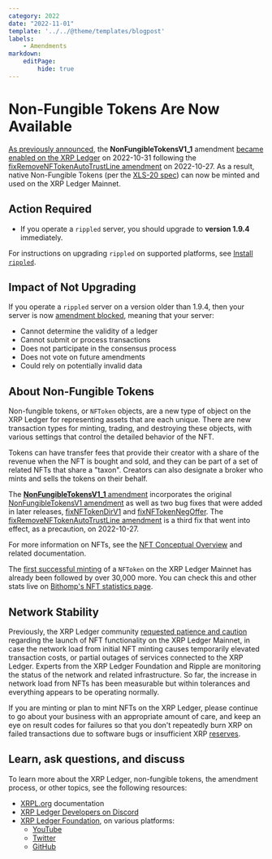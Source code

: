 ```yaml
---
category: 2022
date: "2022-11-01"
template: '../../@theme/templates/blogpost'
labels:
    - Amendments
markdown:
    editPage:
        hide: true
---
```

# Non-Fungible Tokens Are Now Available

[As previously announced](https://xrpl.org/blog/2022/expandedsignerlist-enabled-and-nfts-approaching.html), the **NonFungibleTokensV1_1** amendment [became enabled on the XRP Ledger](https://livenet.xrpl.org/transactions/251242639A640CD9287A14A476E7F7C20BA009FDE410570926BAAF29AA05CEDE) on 2022-10-31 following the [fixRemoveNFTokenAutoTrustLine amendment](https://livenet.xrpl.org/transactions/2A67DB4AC65D688281B76334C4B52038FD56931694A6DD873B5CCD9B970AD57C) on 2022-10-27. As a result, native Non-Fungible Tokens (per the [XLS-20 spec](https://github.com/XRPLF/XRPL-Standards/discussions/46)) can now be minted and used on the XRP Ledger Mainnet.

<!-- BREAK -->

## Action Required

- If you operate a `rippled` server, you should upgrade to **version 1.9.4** immediately.

For instructions on upgrading `rippled` on supported platforms, see [Install `rippled`](https://xrpl.org/install-rippled.html).


## Impact of Not Upgrading

If you operate a `rippled` server on a version older than 1.9.4, then your server is now [amendment blocked](https://xrpl.org/amendments.html#amendment-blocked), meaning that your server:

* Cannot determine the validity of a ledger
* Cannot submit or process transactions
* Does not participate in the consensus process
* Does not vote on future amendments
* Could rely on potentially invalid data


## About Non-Fungible Tokens

Non-fungible tokens, or `NFToken` objects, are a new type of object on the XRP Ledger for representing assets that are each unique. There are new transaction types for minting, trading, and destroying these objects, with various settings that control the detailed behavior of the NFT.

Tokens can have transfer fees that provide their creator with a share of the revenue when the NFT is bought and sold, and they can be part of a set of related NFTs that share a "taxon". Creators can also designate a broker who mints and sells the tokens on their behalf.

The [**NonFungibleTokensV1_1** amendment](https://xrpl.org/known-amendments.html#nonfungibletokensv1_1) incorporates the original [NonFungibleTokensV1 amendment](https://xrpl.org/known-amendments.html#nonfungibletokensv1) as well as two bug fixes that were added in later releases, [fixNFTokenDirV1](https://xrpl.org/known-amendments.html#fixnftokendirv1) and [fixNFTokenNegOffer](https://xrpl.org/known-amendments.html#fixnftokennegoffer). The [fixRemoveNFTokenAutoTrustLine amendment](https://xrpl.org/known-amendments.html#fixremovenftokenautotrustline) is a third fix that went into effect, as a precaution, on 2022-10-27.

For more information on NFTs, see the [NFT Conceptual Overview](https://xrpl.org/non-fungible-tokens.html) and related documentation.

The [first successful minting](https://livenet.xrpl.org/transactions/465A6EAC412E32CDD6C3D21537AD1C5919987EE162D606480133E1E43FBD14A7/) of a `NFToken` on the XRP Ledger Mainnet has already been followed by over 30,000 more. You can check this and other stats live on [Bithomp's NFT statistics page](https://bithomp.com/nft-statistics).


## Network Stability

Previously, the XRP Ledger community [requested patience and caution](https://xrpl.org/blog/2022/get-ready-for-nfts.html#a-word-of-caution) regarding the launch of NFT functionality on the XRP Ledger Mainnet, in case the network load from initial NFT minting causes temporarily elevated transaction costs, or partial outages of services connected to the XRP Ledger. Experts from the XRP Ledger Foundation and Ripple are monitoring the status of the network and related infrastructure. So far, the increase in network load from NFTs has been measurable but within tolerances and everything appears to be operating normally.

If you are minting or plan to mint NFTs on the XRP Ledger, please continue to go about your business with an appropriate amount of care, and keep an eye on result codes for failures so that you don't repeatedly burn XRP on failed transactions due to software bugs or insufficient XRP [reserves](https://xrpl.org/reserves.html).


## Learn, ask questions, and discuss

To learn more about the XRP Ledger, non-fungible tokens, the amendment process, or other topics, see the following resources:

- [XRPL.org](https://xrpl.org) documentation
- [XRP Ledger Developers on Discord](https://discord.gg/427qqMYwHh)
- [XRP Ledger Foundation](https://xrpl.foundation), on various platforms:
    - [YouTube](https://www.youtube.com/channel/UC6zTJdNCBI-TKMt5ubNc_Gg)
    - [Twitter](https://twitter.com/XRPLF/)
    - [GitHub](https://github.com/XRPLF/)
